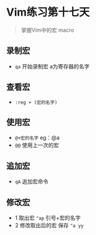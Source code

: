 # Vim练习第十七天

> 掌握Vim中的宏 macro

## 录制宏

- `qa` 开始录制宏 a为寄存器的名字

## 查看宏

- `:reg + (宏的名字)`

## 使用宏

- `@+宏的名字` eg：@a
- `@@` 使用上一次的宏

## 追加宏

- `qA` 追加宏命令

## 修改宏

- 1 取出宏 `"ap` 引号+宏的名字
- 2 修改取出后的宏 保存 `"a yy`
